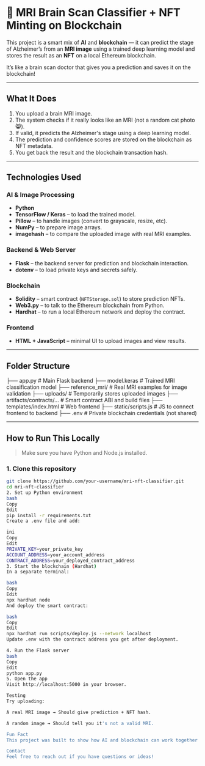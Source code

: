 # 🧠 MRI Brain Scan Classifier + NFT Minting on Blockchain

This project is a smart mix of **AI** and **blockchain** — it can predict the stage of Alzheimer’s from an **MRI image** using a trained deep learning model and stores the result as an **NFT** on a local Ethereum blockchain.

It’s like a brain scan doctor that gives you a prediction and saves it on the blockchain!

---

## What It Does

1. You upload a brain MRI image.
2. The system checks if it really looks like an MRI (not a random cat photo 😸).
3. If valid, it predicts the Alzheimer's stage using a deep learning model.
4. The prediction and confidence scores are stored on the blockchain as NFT metadata.
5. You get back the result and the blockchain transaction hash.

---

## Technologies Used

### AI & Image Processing
- **Python**
- **TensorFlow / Keras** – to load the trained model.
- **Pillow** – to handle images (convert to grayscale, resize, etc).
- **NumPy** – to prepare image arrays.
- **imagehash** – to compare the uploaded image with real MRI examples.

### Backend & Web Server
- **Flask** – the backend server for prediction and blockchain interaction.
- **dotenv** – to load private keys and secrets safely.

### Blockchain
- **Solidity** – smart contract (`NFTStorage.sol`) to store prediction NFTs.
- **Web3.py** – to talk to the Ethereum blockchain from Python.
- **Hardhat** – to run a local Ethereum network and deploy the contract.

###  Frontend
- **HTML + JavaScript** – minimal UI to upload images and view results.

---

## Folder Structure

├── app.py # Main Flask backend
├── model.keras # Trained MRI classification model
├── reference_mri/ # Real MRI examples for image validation
├── uploads/ # Temporarily stores uploaded images
├── artifacts/contracts/... # Smart contract ABI and build files
├── templates/index.html # Web frontend
├── static/scripts.js # JS to connect frontend to backend
├── .env # Private blockchain credentials (not shared)

---

## How to Run This Locally

> Make sure you have Python and Node.js installed.

### 1. Clone this repository

```bash
git clone https://github.com/your-username/mri-nft-classifier.git
cd mri-nft-classifier
2. Set up Python environment
bash
Copy
Edit
pip install -r requirements.txt
Create a .env file and add:

ini
Copy
Edit
PRIVATE_KEY=your_private_key
ACCOUNT_ADDRESS=your_account_address
CONTRACT_ADDRESS=your_deployed_contract_address
3. Start the blockchain (Hardhat)
In a separate terminal:

bash
Copy
Edit
npx hardhat node
And deploy the smart contract:

bash
Copy
Edit
npx hardhat run scripts/deploy.js --network localhost
Update .env with the contract address you get after deployment.

4. Run the Flask server
bash
Copy
Edit
python app.py
5. Open the app
Visit http://localhost:5000 in your browser.

Testing
Try uploading:

A real MRI image → Should give prediction + NFT hash.

A random image → Should tell you it's not a valid MRI.

Fun Fact
This project was built to show how AI and blockchain can work together — combining health predictions with the trust and transparency of decentralized storage.

Contact
Feel free to reach out if you have questions or ideas!
